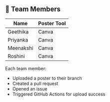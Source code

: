 ## 👥 Team Members

| Name    | Poster Tool |
|---------|-------------|
| Geethika | Canva      | 
| Priyanka | Canva      | 
| Meenakshi| Canva      | 
| Roshini  |  Canva     | 


Each team member:
- Uploaded a poster to their branch
- Created a pull request
- Opened an issue
- Triggered GitHub Actions for upload success

